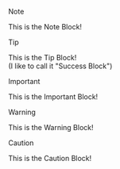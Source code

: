 > [!NOTE]  
> This is the Note Block!

> [!TIP]
> This is the Tip Block!
> <br> (I like to call it "Success Block")

> [!IMPORTANT]  
> This is the Important Block!

> [!WARNING]  
> This is the Warning Block!

> [!CAUTION]
> This is the Caution Block!
